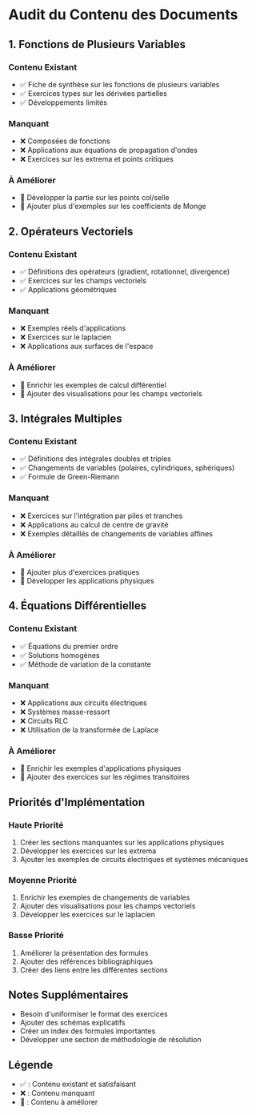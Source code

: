 # Audit du Contenu des Documents

## 1. Fonctions de Plusieurs Variables

### Contenu Existant
- ✅ Fiche de synthèse sur les fonctions de plusieurs variables
- ✅ Exercices types sur les dérivées partielles
- ✅ Développements limités

### Manquant
- ❌ Composées de fonctions
- ❌ Applications aux équations de propagation d'ondes
- ❌ Exercices sur les extrema et points critiques

### À Améliorer
- 🔄 Développer la partie sur les points col/selle
- 🔄 Ajouter plus d'exemples sur les coefficients de Monge

## 2. Opérateurs Vectoriels

### Contenu Existant
- ✅ Définitions des opérateurs (gradient, rotationnel, divergence)
- ✅ Exercices sur les champs vectoriels
- ✅ Applications géométriques

### Manquant
- ❌ Exemples réels d'applications
- ❌ Exercices sur le laplacien
- ❌ Applications aux surfaces de l'espace

### À Améliorer
- 🔄 Enrichir les exemples de calcul différentiel
- 🔄 Ajouter des visualisations pour les champs vectoriels

## 3. Intégrales Multiples

### Contenu Existant
- ✅ Définitions des intégrales doubles et triples
- ✅ Changements de variables (polaires, cylindriques, sphériques)
- ✅ Formule de Green-Riemann

### Manquant
- ❌ Exercices sur l'intégration par piles et tranches
- ❌ Applications au calcul de centre de gravité
- ❌ Exemples détaillés de changements de variables affines

### À Améliorer
- 🔄 Ajouter plus d'exercices pratiques
- 🔄 Développer les applications physiques

## 4. Équations Différentielles

### Contenu Existant
- ✅ Équations du premier ordre
- ✅ Solutions homogènes
- ✅ Méthode de variation de la constante

### Manquant
- ❌ Applications aux circuits électriques
- ❌ Systèmes masse-ressort
- ❌ Circuits RLC
- ❌ Utilisation de la transformée de Laplace

### À Améliorer
- 🔄 Enrichir les exemples d'applications physiques
- 🔄 Ajouter des exercices sur les régimes transitoires

## Priorités d'Implémentation

### Haute Priorité
1. Créer les sections manquantes sur les applications physiques
2. Développer les exercices sur les extrema
3. Ajouter les exemples de circuits électriques et systèmes mécaniques

### Moyenne Priorité
1. Enrichir les exemples de changements de variables
2. Ajouter des visualisations pour les champs vectoriels
3. Développer les exercices sur le laplacien

### Basse Priorité
1. Améliorer la présentation des formules
2. Ajouter des références bibliographiques
3. Créer des liens entre les différentes sections

## Notes Supplémentaires
- Besoin d'uniformiser le format des exercices
- Ajouter des schémas explicatifs
- Créer un index des formules importantes
- Développer une section de méthodologie de résolution

## Légende
- ✅ : Contenu existant et satisfaisant
- ❌ : Contenu manquant
- 🔄 : Contenu à améliorer 